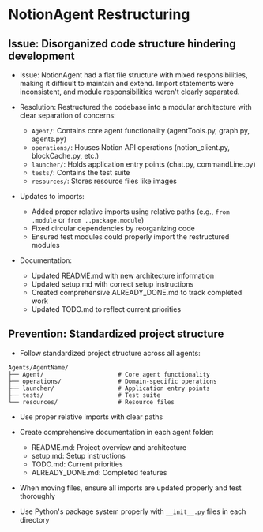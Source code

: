 # NotionAgent Restructuring

## Issue: Disorganized code structure hindering development

* Issue: NotionAgent had a flat file structure with mixed responsibilities, making it difficult to maintain and extend. Import statements were inconsistent, and module responsibilities weren't clearly separated.

* Resolution: Restructured the codebase into a modular architecture with clear separation of concerns:
  - `Agent/`: Contains core agent functionality (agentTools.py, graph.py, agents.py)
  - `operations/`: Houses Notion API operations (notion_client.py, blockCache.py, etc.)
  - `launcher/`: Holds application entry points (chat.py, commandLine.py)
  - `tests/`: Contains the test suite
  - `resources/`: Stores resource files like images

* Updates to imports:
  - Added proper relative imports using relative paths (e.g., `from .module` or `from ..package.module`)
  - Fixed circular dependencies by reorganizing code
  - Ensured test modules could properly import the restructured modules

* Documentation:
  - Updated README.md with new architecture information
  - Updated setup.md with correct setup instructions
  - Created comprehensive ALREADY_DONE.md to track completed work
  - Updated TODO.md to reflect current priorities

## Prevention: Standardized project structure

* Follow standardized project structure across all agents:
```
Agents/AgentName/
├── Agent/                     # Core agent functionality
├── operations/                # Domain-specific operations
├── launcher/                  # Application entry points
├── tests/                     # Test suite
└── resources/                 # Resource files
```

* Use proper relative imports with clear paths
* Create comprehensive documentation in each agent folder:
  - README.md: Project overview and architecture
  - setup.md: Setup instructions
  - TODO.md: Current priorities
  - ALREADY_DONE.md: Completed features

* When moving files, ensure all imports are updated properly and test thoroughly
* Use Python's package system properly with `__init__.py` files in each directory 